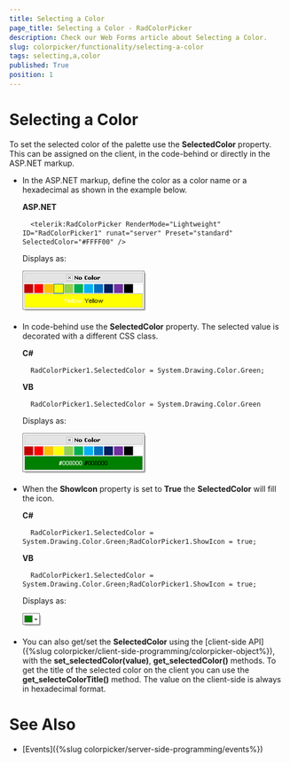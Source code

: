 ```yaml
---
title: Selecting a Color
page_title: Selecting a Color - RadColorPicker
description: Check our Web Forms article about Selecting a Color.
slug: colorpicker/functionality/selecting-a-color
tags: selecting,a,color
published: True
position: 1
---
```


# Selecting a Color




To set the selected color of the palette use the **SelectedColor** property. This can be assigned on the client, in the code-behind or directly in the ASP.NET markup.

* In the ASP.NET markup, define the color as a color name or a hexadecimal as shown in the example below.

	__ASP.NET__
	     
		<telerik:RadColorPicker RenderMode="Lightweight" ID="RadColorPicker1" runat="server" Preset="standard" SelectedColor="#FFFF00" />

	Displays as:
	
	![](images/radcolorpicker007.png)

* In code-behind use the **SelectedColor** property. The selected value is decorated with a different CSS class.

	__C#__
	     
		RadColorPicker1.SelectedColor = System.Drawing.Color.Green;

	__VB__
	     
		RadColorPicker1.SelectedColor = System.Drawing.Color.Green

	Displays as:
	
	![](images/radcolorpicker006.png)

* When the **ShowIcon** property is set to **True** the **SelectedColor** will fill the icon.

	__C#__
	     
		RadColorPicker1.SelectedColor = System.Drawing.Color.Green;RadColorPicker1.ShowIcon = true;


	__VB__
	     
		RadColorPicker1.SelectedColor = System.Drawing.Color.Green;RadColorPicker1.ShowIcon = true;

	Displays as:
	
	![](images/radcolorpicker005.png)

* You can also get/set the **SelectedColor** using the [client-side API]({%slug colorpicker/client-side-programming/colorpicker-object%}), with the **set_selectedColor(value)**, **get_selectedColor()** methods. To get the title of the selected color on the client you can use the **get_selecteColorTitle()** method. The value on the client-side is always in hexadecimal format.

# See Also

 * [Events]({%slug colorpicker/server-side-programming/events%})
